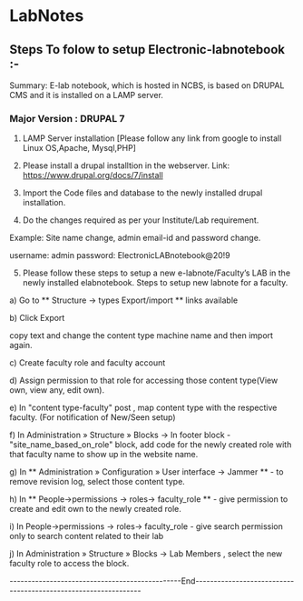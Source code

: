 # LabNotes
## Steps To folow to setup Electronic-labnotebook :-

Summary: E-lab notebook, which is hosted in NCBS, is based on DRUPAL CMS and it is installed on a LAMP server.

### Major Version : DRUPAL 7

1. LAMP Server installation [Please follow any link from google to install Linux OS,Apache, Mysql,PHP]

2. Please install a drupal installtion in the webserver.
Link: https://www.drupal.org/docs/7/install

3. Import the Code files and database to the newly installed drupal installation.
4. Do the changes required as per your Institute/Lab requirement.

Example: Site name change, admin email-id and password change.

username:  admin 
password: ElectronicLABnotebook@20!9

5. Please follow these steps to setup a new e-labnote/Faculty’s LAB in the newly installed elabnotebook. Steps to setup new labnote for a faculty.

a) Go to ** Structure -> types Export/import ** links available

b)  Click Export

copy text and change the content type machine name and then import again.

c) Create faculty role and faculty account

d) Assign permission to that role for accessing those content type(View own, view any, edit own).

e) In "content type-faculty" post , map content type with the respective faculty. (For notification of New/Seen setup)

f) In Administration » Structure » Blocks -> In footer block - "site_name_based_on_role" block, add code for the newly created role with that faculty name to show up in the website name.

g) In ** Administration » Configuration » User interface -> Jammer ** - to remove revision log, select those content type.

h) In ** People->permissions -> roles-> faculty_role ** - give permission to create and edit own to the newly created role.

i) In People->permissions -> roles-> faculty_role - give search permission only to search content related to their lab

j) In Administration » Structure » Blocks -> Lab Members , select the new faculty role to access the block.


-----------------------------------------------End---------------------------------------------------------------
